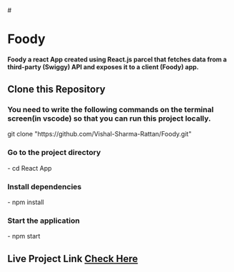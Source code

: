 #<h1>Foody</h1>


<h4>Foody  a react App created using React.js  parcel that fetches data from a third-party (Swiggy) API and exposes it to a client (Foody) app.</h4>
<h2> Clone this Repository</h2>
<h3>You need to write the following commands on the terminal screen(in vscode) so that you can run this project locally.</h3>
      git clone "https://github.com/Vishal-Sharma-Rattan/Foody.git"
<h3>Go to the project directory</h3>
      -  cd React App
<h3>Install dependencies</h3>
      -  npm install
<h3>Start the application</h3>
      -  npm start
<h2>Live Project Link <a href="https://vishal-foody.netlify.app" "><span>Check Here</span></a></h2>

